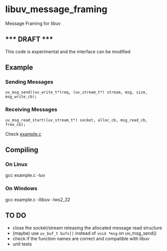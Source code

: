 # libuv_message_framing

Message Framing for libuv


## *** DRAFT ***

This code is experimental and the interface can be modified


## Example

### Sending Messages
```
uv_msg_send((uv_write_t*)req, (uv_stream_t*) stream, msg, size, msg_write_cb);
```

### Receiving Messages
```
uv_msg_read_start((uv_stream_t*) socket, alloc_cb, msg_read_cb, free_cb);
```

Check [example.c](example.c)


## Compiling

### On Linux

gcc example.c -luv

### On Windows

gcc example.c -llibuv -lws2_32


## TO DO

 * close the socket/stream releasing the allocated message read structure
 * (maybe) use `uv_buf_t bufs[]` instead of `void *msg` on uv_msg_send()
 * check if the function names are correct and compatible with libuv
 * unit tests
 
